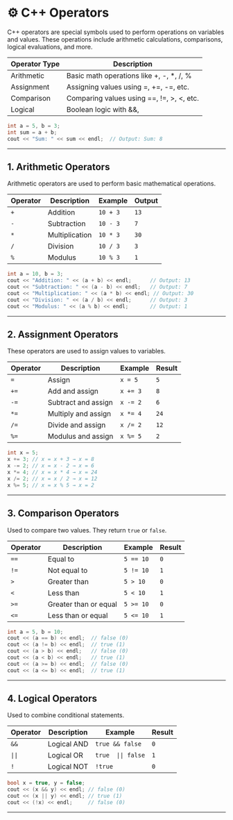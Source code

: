 # ⚙️ C++ Operators

C++ operators are special symbols used to perform operations on variables and values. These operations include arithmetic calculations, comparisons, logical evaluations, and more.

| Operator Type | Description |
|---------------|-------------|
| Arithmetic    | Basic math operations like +, -, *, /, % |
| Assignment    | Assigning values using =, +=, -=, etc. |
| Comparison    | Comparing values using ==, !=, >, <, etc. |
| Logical       | Boolean logic with &&, ||, ! |

```cpp
int a = 5, b = 3;
int sum = a + b;
cout << "Sum: " << sum << endl;  // Output: Sum: 8
```

---

## 1. Arithmetic Operators
Arithmetic operators are used to perform basic mathematical operations.

| Operator | Description       | Example     | Output |
|----------|-------------------|-------------|--------|
| `+`      | Addition           | `10 + 3`    | `13`   |
| `-`      | Subtraction        | `10 - 3`    | `7`    |
| `*`      | Multiplication     | `10 * 3`    | `30`   |
| `/`      | Division           | `10 / 3`    | `3`    |
| `%`      | Modulus            | `10 % 3`    | `1`    |

```cpp
int a = 10, b = 3;
cout << "Addition: " << (a + b) << endl;      // Output: 13
cout << "Subtraction: " << (a - b) << endl;   // Output: 7
cout << "Multiplication: " << (a * b) << endl; // Output: 30
cout << "Division: " << (a / b) << endl;      // Output: 3
cout << "Modulus: " << (a % b) << endl;       // Output: 1
```

---

## 2. Assignment Operators
These operators are used to assign values to variables.

| Operator | Description                | Example    | Result |
|----------|----------------------------|------------|--------|
| `=`      | Assign                     | `x = 5`     | `5`    |
| `+=`     | Add and assign             | `x += 3`    | `8`    |
| `-=`     | Subtract and assign        | `x -= 2`    | `6`    |
| `*=`     | Multiply and assign        | `x *= 4`    | `24`   |
| `/=`     | Divide and assign          | `x /= 2`    | `12`   |
| `%=`     | Modulus and assign         | `x %= 5`    | `2`    |

```cpp
int x = 5;
x += 3; // x = x + 3 → x = 8
x -= 2; // x = x - 2 → x = 6
x *= 4; // x = x * 4 → x = 24
x /= 2; // x = x / 2 → x = 12
x %= 5; // x = x % 5 → x = 2
```

---

## 3. Comparison Operators
Used to compare two values. They return `true` or `false`.

| Operator | Description         | Example     | Result |
|----------|---------------------|-------------|--------|
| `==`     | Equal to            | `5 == 10`   | `0`    |
| `!=`     | Not equal to        | `5 != 10`   | `1`    |
| `>`      | Greater than        | `5 > 10`    | `0`    |
| `<`      | Less than           | `5 < 10`    | `1`    |
| `>=`     | Greater than or equal | `5 >= 10` | `0`    |
| `<=`     | Less than or equal    | `5 <= 10` | `1`    |

```cpp
int a = 5, b = 10;
cout << (a == b) << endl;  // false (0)
cout << (a != b) << endl;  // true (1)
cout << (a > b) << endl;   // false (0)
cout << (a < b) << endl;   // true (1)
cout << (a >= b) << endl;  // false (0)
cout << (a <= b) << endl;  // true (1)
```

---

## 4. Logical Operators
Used to combine conditional statements.

| Operator | Description           | Example         | Result |
|----------|-----------------------|-----------------|--------|
| `&&`     | Logical AND           | `true && false` | `0`    |
| `\|\|`  | Logical OR            | `true  \|\| false` | `1` |
| `!`      | Logical NOT           | `!true`         | `0`    |

```cpp
bool x = true, y = false;
cout << (x && y) << endl; // false (0)
cout << (x || y) << endl; // true (1)
cout << (!x) << endl;     // false (0)
```

---
